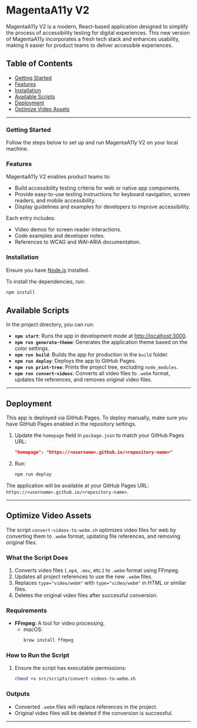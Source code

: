# MagentaA11y V2

MagentaA11y V2 is a modern, React-based application designed to simplify the process of accessibility testing for digital experiences. This new version of MagentaA11y incorporates a fresh tech stack and enhances usability, making it easier for product teams to deliver accessible experiences.

## Table of Contents

- [Getting Started](#getting-started)
- [Features](#features)
- [Installation](#installation)
- [Available Scripts](#available-scripts)
- [Deployment](#deployment)
- [Optimize Video Assets](#optimize-video-assets)

---

### Getting Started

Follow the steps below to set up and run MagentaA11y V2 on your local machine.

### Features

MagentaA11y V2 enables product teams to:

- Build accessibility testing criteria for web or native app components.
- Provide easy-to-use testing instructions for keyboard navigation, screen readers, and mobile accessibility.
- Display guidelines and examples for developers to improve accessibility.

Each entry includes:

- Video demos for screen reader interactions.
- Code examples and developer notes.
- References to WCAG and WAI-ARIA documentation.

### Installation

Ensure you have [Node.js](https://nodejs.org/) installed.

To install the dependencies, run:

```bash
npm install
```

## Available Scripts

In the project directory, you can run:

- **`npm start`**: Runs the app in development mode at [http://localhost:3000](http://localhost:3000).
- **`npm run generate-theme`**: Generates the application theme based on the color settings.
- **`npm run build`**: Builds the app for production in the `build` folder.
- **`npm run deploy`**: Deploys the app to GitHub Pages.
- **`npm run print-tree`**: Prints the project tree, excluding `node_modules`.
- **`npm run convert-videos`**: Converts all video files to `.webm` format, updates file references, and removes original video files.

---

## Deployment

This app is deployed via GitHub Pages. To deploy manually, make sure you have GitHub Pages enabled in the repository settings.

1. Update the `homepage` field in `package.json` to match your GitHub Pages URL:

   ```json
   "homepage": "https://<username>.github.io/<repository-name>"
   ```

2. Run:

   ```bash
   npm run deploy
   ```

The application will be available at your GitHub Pages URL: `https://<username>.github.io/<repository-name>`.

---

## Optimize Video Assets

The script `convert-videos-to-webm.sh` optimizes video files for web by converting them to `.webm` format, updating file references, and removing original files.

### What the Script Does

1. Converts video files (`.mp4`, `.mov`, etc.) to `.webm` format using FFmpeg.
2. Updates all project references to use the new `.webm` files.
3. Replaces `type="video/webm"` with `type="video/webm"` in HTML or similar files.
4. Deletes the original video files after successful conversion.

### Requirements

- **FFmpeg**: A tool for video processing.
  - macOS:
    ```bash
    brew install ffmpeg
    ```

### How to Run the Script

1. Ensure the script has executable permissions:

   ```bash
   chmod +x src/scripts/convert-videos-to-webm.sh
   ```

### Outputs

- Converted `.webm` files will replace references in the project.
- Original video files will be deleted if the conversion is successful.

---
